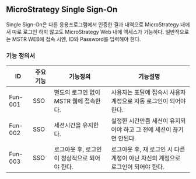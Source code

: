 ## MicroStrategy Single Sign-On
Single Sign-On은 다른 응용프로그램에서 인증한 결과 내역으로 MicroStrategy 내에서 따로 로그인 하지 않고도 MicroStrategy Web 내에 액세스가 가능하다.
일반적으로는 MSTR WEB에 접속 시엔, ID와 Password를 입력해야 한다.
### 기능 정의서
|ID|주요기능|기능정의|기능설명|
|---|---|---|---|
|Fun-001|SSO|별도의 로그인 없이 MSTR 웹에 접속한다.|사용자는 포탈에 접속시 사용자 계정으로 자동 로그인이 되어야 한다.|
|Fun-002|SSO|세션시간을 유지한다.|설정한 시간만큼 세션이 유지되어야 하고 그 전에 세션이 끊기면 안된다.|
|Fun-003|SSO|로그아웃 후, 로그인이 정상적으로 되어야 한다.|로그아웃 후, 재 로그인 시 다른계정이 아닌 자신의 계정으로 로그인이 되어야 한다.|
